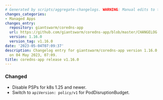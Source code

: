```yaml
---
# Generated by scripts/aggregate-changelogs. WARNING: Manual edits to this files will be overwritten.
changes_categories:
- Managed Apps
changes_entry:
  repository: giantswarm/coredns-app
  url: https://github.com/giantswarm/coredns-app/blob/master/CHANGELOG.md#1160---2023-05-04
  version: 1.16.0
  version_tag: v1.16.0
date: '2023-05-04T07:09:37'
description: Changelog entry for giantswarm/coredns-app version 1.16.0, published
  on 04 May 2023, 07:09.
title: coredns-app release v1.16.0
---
```


### Changed
- Disable PSPs for k8s 1.25 and newer.
- Switch to `apiVersion: policy/v1` for PodDisruptionBudget.
